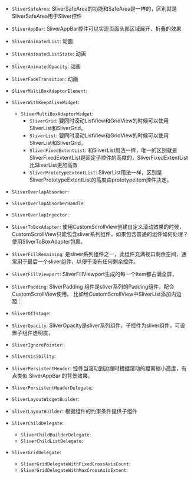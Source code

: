 
* `SliverSafeArea`:  SliverSafeArea的功能和SafeArea是一样的，区别就是SliverSafeArea用于Sliver控件
* `SliverAppBar`:  SliverAppBar控件可以实现页面头部区域展开、折叠的效果
 
* `SliverAnimatedList`: 动画
* `SliverAnimatedListState`: 动画
* `SliverAnimatedOpacity`: 动画
* `SliverFadeTransition`: 动画
 
* `SliverMultiBoxAdaptorElement`: 
* `SliverWithKeepAliveWidget`: 
	* `SliverMultiBoxAdaptorWidget`: 
		* `SliverGrid`:  要同时滚动ListView和GridView的时候可以使用SliverList和SliverGrid。
		* `SliverList`:  要同时滚动ListView和GridView的时候可以使用SliverList和SliverGrid。
		* `SliverFixedExtentList`:  和SliverList用法一样，唯一的区别就是SliverFixedExtentList是固定子控件的高度的，SliverFixedExtentList比SliverList更加高效
		* `SliverPrototypeExtentList`:  SliverList用法一样，区别是SliverPrototypeExtentList的高度由prototypeItem控件决定。
 
* `SliverOverlapAbsorber`: 
* `SliverOverlapAbsorberHandle`: 
* `SliverOverlapInjector`: 

* `SliverToBoxAdapter`: 使用CustomScrollView创建自定义滚动效果的时候，CustomScrollView只能包含sliver系列组件，如果包含普通的组件如何处理？使用SliverToBoxAdapter包裹。 
* `SliverFillRemaining`:  是sliver系列组件之一，此组件充满视口剩余空间，通常用于最后一个sliver组件，以便于没有任何剩余控件。
* `SliverFillViewport`:  SliverFillViewport生成的每一个item都占满全屏，

* `SliverPadding`: SliverPadding 组件是sliver系列的Padding组件，配合CustomScrollView使用。 比如给CustomScrollView中SliverList添加内边距：
* `SliverOffstage`:
* `SliverOpacity`: SliverOpacity是sliver系列组件，子控件为sliver组件，可设置子组件透明度，
* `SliverIgnorePointer`: 
* `SliverVisibility`: 

* `SliverPersistentHeader`:  控件当滚动到边缘时根据滚动的距离缩小高度，有点类似 SliverAppBar 的背景效果。
* `SliverPersistentHeaderDelegate`: 


* `SliverLayoutWidgetBuilder`: 
* `SliverLayoutBuilder`:  根据组件的约束条件提供子组件

* `SliverChildDelegate`: 
	* `SliverChildBuilderDelegate`: 
	* `SliverChildListDelegate`: 
* `SliverGridDelegate`: 
	* `SliverGridDelegateWithFixedCrossAxisCount`: 
	* `SliverGridDelegateWithMaxCrossAxisExtent`: 
